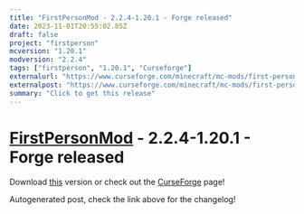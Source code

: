```yaml
---
title: "FirstPersonMod - 2.2.4-1.20.1 - Forge released"
date: 2023-11-01T20:55:02.85Z
draft: false
project: "firstperson"
mcversion: "1.20.1"
modversion: "2.2.4"
tags: ["firstperson", "1.20.1", "Curseforge"]
externalurl: "https://www.curseforge.com/minecraft/mc-mods/first-person-model/files/4833106"
externalpost: "https://www.curseforge.com/minecraft/mc-mods/first-person-model/files/4833106"
summary: "Click to get this release"
---
```

# [FirstPersonMod](/project/firstperson) - 2.2.4-1.20.1 - Forge released
Download [this](https://www.curseforge.com/minecraft/mc-mods/first-person-model/files/4833106) version or check out the [CurseForge](https://www.curseforge.com/minecraft/mc-mods/first-person-model) page!

Autogenerated post, check the link above for the changelog!
